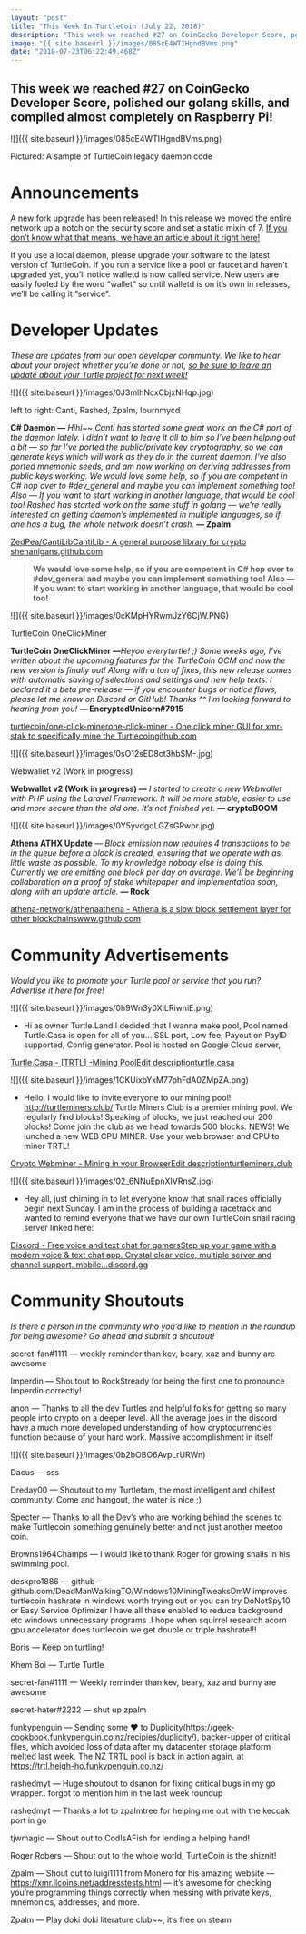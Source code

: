```yaml
---
layout: "post"
title: "This Week In TurtleCoin (July 22, 2018)"
description: "This week we reached #27 on CoinGecko Developer Score, polished our golang skills, and compiled almost completely on Raspberry Pi!"
image: "{{ site.baseurl }}/images/085cE4WTIHgndBVms.png"
date: "2018-07-23T06:22:49.468Z"
---
```


## This week we reached #27 on CoinGecko Developer Score, polished our golang skills, and compiled almost completely on Raspberry Pi!

![]({{ site.baseurl }}/images/085cE4WTIHgndBVms.png)

Pictured: A sample of TurtleCoin legacy daemon code

# Announcements

A new fork upgrade has been released! In this release we moved the entire network up a notch on the security score and set a static mixin of 7\. [If you don’t know what that means, we have an article about it right here!](https://medium.com/@turtlecoin/lets-talk-about-mixins-430730035297)

If you use a local daemon, please upgrade your software to the latest version of TurtleCoin. If you run a service like a pool or faucet and haven’t upgraded yet, you’ll notice walletd is now called service. New users are easily fooled by the word “wallet” so until walletd is on it’s own in releases, we’ll be calling it “service”.

# Developer Updates

_These are updates from our open developer community. We like to hear about your project whether you’re done or not,_ [_so be sure to leave an update about your Turtle project for next week!_](https://goo.gl/forms/TQ1XoykWFpyVUxVO2)

![]({{ site.baseurl }}/images/0J3mlhNcxCbjxNHqp.jpg)

left to right: Canti, Rashed, Zpalm, Iburnmycd

**C# Daemon —** _Hihi\~\~ Canti has started some great work on the C# port of the daemon lately. I didn’t want to leave it all to him so I’ve been helping out a bit — so far I’ve ported the public/private key cryptography, so we can generate keys which will work as they do in the current daemon. I’ve also ported mnemonic seeds, and am now working on deriving addresses from public keys working. We would love some help, so if you are competent in C# hop over to #dev_general and maybe you can implement something too! Also — If you want to start working in another language, that would be cool too! Rashed has started work on the same stuff in golang — we’re really interested on getting daemon’s implemented in multiple languages, so if one has a bug, the whole network doesn’t crash._ **— Zpalm**

[ZedPea/CantiLibCantiLib - A general purpose library for crypto shenanigans.github.com](https://github.com/ZedPea/CantiLib/tree/master/CantiLib/Blockchain/Crypto)

> **We would love some help, so if you are competent in C# hop over to #dev_general and maybe you can implement something too! Also — If you want to start working in another language, that would be cool too!**

![]({{ site.baseurl }}/images/0cKMpHYRwmJzY6CjW.PNG)

TurtleCoin OneClickMiner

**TurtleCoin OneClickMiner —**_Heyoo everyturtle! ;) Some weeks ago, I’ve written about the upcoming features for the TurtleCoin OCM and now the new version is finally out! Along with a ton of fixes, this new release comes with automatic saving of selections and settings and new help texts. I declared it a beta pre-release — if you encounter bugs or notice flaws, please let me know on Discord or GitHub! Thanks ^^_
_I’m looking forward to hearing from you!_ **— EncryptedUnicorn#7915**

[turtlecoin/one-click-minerone-click-miner - One click miner GUI for xmr-stak to specifically mine the Turtlecoingithub.com](https://github.com/turtlecoin/one-click-miner)

![]({{ site.baseurl }}/images/0sO12sED8ct3hbSM-.jpg)

Webwallet v2 (Work in progress)

**Webwallet v2 (Work in progress) —** _I started to create a new Webwallet with PHP using the Laravel Framework. It will be more stable, easier to use and more secure than the old one. It’s not finished yet._ **— cryptoBOOM**

![]({{ site.baseurl }}/images/0Y5yvdgqLGZsGRwpr.jpg)

**Athena ATHX Update** _— Block emission now requires 4 transactions to be in the queue before a block is created, ensuring that we operate with as little waste as possible. To my knowledge nobody else is doing this. Currently we are emitting one block per day on average. We’ll be beginning collaboration on a proof of stake whitepaper and implementation soon, along with an update article._ **— Rock**

[athena-network/athenaathena - Athena is a slow block settlement layer for other blockchainswww.github.com](https://www.github.com/athena-network/athena)

# Community Advertisements

_Would you like to promote your Turtle pool or service that you run? Advertise it here for free!_

![]({{ site.baseurl }}/images/0h9Wn3y0XILRiwniE.png)

- Hi as owner Turtle.Land I decided that I wanna make pool, Pool named Turtle.Casa is open for all of you… SSL port, Low fee, Payout on PayID supported, Config generator. Pool is hosted on Google Cloud server,

[Turtle.Casa - \[TRTL\] -Mining PoolEdit descriptionturtle.casa](https://turtle.casa/)

![]({{ site.baseurl }}/images/1CKUixbYxM77phFdA0ZMpZA.png)

- Hello, I would like to invite everyone to our mining pool! <http://turtleminers.club/> Turtle Miners Club is a premier mining pool. We regularly find blocks! Speaking of blocks, we just reached our 200 blocks! Come join the club as we head towards 500 blocks. NEWS! We lunched a new WEB CPU MINER. Use your web browser and CPU to miner TRTL!

[Crypto Webminer - Mining in your BrowserEdit descriptionturtleminers.club](http://turtleminers.club/pages/webmine/)

![]({{ site.baseurl }}/images/02_6NNuEpnXIVRnsZ.jpg)

- Hey all, just chiming in to let everyone know that snail races officially begin next Sunday. I am in the process of building a racetrack and wanted to remind everyone that we have our own TurtleCoin snail racing server linked here:

[Discord - Free voice and text chat for gamersStep up your game with a modern voice & text chat app. Crystal clear voice, multiple server and channel support, mobile…discord.gg](https://discord.gg/xUyS7Xm)

# Community Shoutouts

_Is there a person in the community who you’d like to mention in the roundup for being awesome? Go ahead and submit a shoutout!_

secret-fan#1111 — weekly reminder than kev, beary, xaz and bunny are awesome

Imperdin — Shoutout to RockStready for being the first one to pronounce Imperdin correctly!

anon — Thanks to all the dev Turtles and helpful folks for getting so many people into crypto on a deeper level. All the average joes in the discord have a much more developed understanding of how cryptocurrencies function because of your hard work. Massive accomplishment in itself

![]({{ site.baseurl }}/images/0b2bOBO6AvpLrURWn)

Dacus — sss

Dreday00 — Shoutout to my Turtlefam, the most intelligent and chillest community. Come and hangout, the water is nice ;)

Specter — Thanks to all the Dev’s who are working behind the scenes to make Turtlecoin something genuinely better and not just another meetoo coin.

Browns1964Champs — I would like to thank Roger for growing snails in his swimming pool.

deskpro1886 — github-github.com/DeadManWalkingTO/Windows10MiningTweaksDmW improves turtlecoin hashrate in windows worth trying out or you can try DoNotSpy10 or Easy Service Optimizer I have all these enabled to reduce background etc windows unnecessary programs .I hope when squirrel research acorn gpu accelerator does turtlecoin we get double or triple hashrate!!!

Boris — Keep on turtling!

Khem Boi — Turtle Turtle

secret-fan#1111 — Weekly reminder than kev, beary, xaz and bunny are awesome

secret-hater#2222 — shut up zpalm

funkypenguin — Sending some ❤ to Duplicity(https://geek-cookbook.funkypenguin.co.nz/recipies/duplicity/), backer-upper of critical files, which avoided loss of data after my datacenter storage platform melted last week. The NZ TRTL pool is back in action again, at <https://trtl.heigh-ho.funkypenguin.co.nz/>

rashedmyt — Huge shoutout to dsanon for fixing critical bugs in my go wrapper.. forgot to mention him in the last week roundup

rashedmyt — Thanks a lot to zpalmtree for helping me out with the keccak port in go

tjwmagic — Shout out to CodIsAFish for lending a helping hand!

Roger Robers — Shout out to the whole world, TurtleCoin is the shiznit!

Zpalm — Shout out to luigi1111 from Monero for his amazing website — <https://xmr.llcoins.net/addresstests.html> — it’s awesome for checking you’re programming things correctly when messing with private keys, mnemonics, addresses, and more.

Zpalm — Play doki doki literature club\~\~, it’s free on steam
